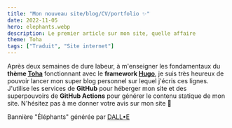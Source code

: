 ```yaml
---
title: "Mon nouveau site/blog/CV/portfolio ✨"
date: 2022-11-05
hero: elephants.webp
description: Le premier article sur mon site, quelle affaire
theme: Toha
tags: ["Traduit", "Site internet"]
---
```


Après deux semaines de dure labeur, à m'enseigner les fondamentaux du **thème [Toha](https://github.com/hugo-toha/toha)** fonctionnant avec le **framework [Hugo](https://gohugo.io/)**, je suis très heureux de pouvoir lancer mon super blog personnel sur lequel j'écris ces lignes. J'utilise les services de **GitHub** pour héberger mon site et des superpouvoirs de **GitHub Actions** pour générer le contenu statique de mon site. N'hésitez pas à me donner votre avis sur mon site 👋

Bannière "Éléphants" générée par [DALL•E](https://labs.openai.com)